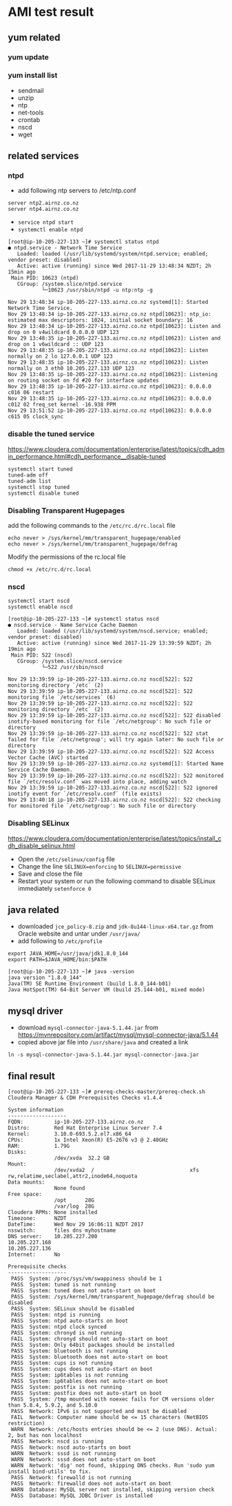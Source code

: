 # AMI test result

## yum related

### yum update

### yum install list
- sendmail
- unzip
- ntp
- net-tools
- crontab
- nscd
- wget

## related services

### ntpd

- add following ntp servers to /etc/ntp.conf
```
server ntp2.airnz.co.nz
server ntp4.airnz.co.nz
```

- `service ntpd start`
- `systemctl enable ntpd`

```
[root@ip-10-205-227-133 ~]# systemctl status ntpd
● ntpd.service - Network Time Service
   Loaded: loaded (/usr/lib/systemd/system/ntpd.service; enabled; vendor preset: disabled)
   Active: active (running) since Wed 2017-11-29 13:48:34 NZDT; 2h 15min ago
 Main PID: 10623 (ntpd)
   CGroup: /system.slice/ntpd.service
           └─10623 /usr/sbin/ntpd -u ntp:ntp -g

Nov 29 13:48:34 ip-10-205-227-133.airnz.co.nz systemd[1]: Started Network Time Service.
Nov 29 13:48:34 ip-10-205-227-133.airnz.co.nz ntpd[10623]: ntp_io: estimated max descriptors: 1024, initial socket boundary: 16
Nov 29 13:48:34 ip-10-205-227-133.airnz.co.nz ntpd[10623]: Listen and drop on 0 v4wildcard 0.0.0.0 UDP 123
Nov 29 13:48:35 ip-10-205-227-133.airnz.co.nz ntpd[10623]: Listen and drop on 1 v6wildcard :: UDP 123
Nov 29 13:48:35 ip-10-205-227-133.airnz.co.nz ntpd[10623]: Listen normally on 2 lo 127.0.0.1 UDP 123
Nov 29 13:48:35 ip-10-205-227-133.airnz.co.nz ntpd[10623]: Listen normally on 3 eth0 10.205.227.133 UDP 123
Nov 29 13:48:35 ip-10-205-227-133.airnz.co.nz ntpd[10623]: Listening on routing socket on fd #20 for interface updates
Nov 29 13:48:35 ip-10-205-227-133.airnz.co.nz ntpd[10623]: 0.0.0.0 c016 06 restart
Nov 29 13:48:35 ip-10-205-227-133.airnz.co.nz ntpd[10623]: 0.0.0.0 c012 02 freq_set kernel -16.938 PPM
Nov 29 13:51:52 ip-10-205-227-133.airnz.co.nz ntpd[10623]: 0.0.0.0 c615 05 clock_sync
```

### disable the tuned service 
https://www.cloudera.com/documentation/enterprise/latest/topics/cdh_admin_performance.html#cdh_performance__disable-tuned
```
systemctl start tuned
tuned-adm off
tuned-adm list
systemctl stop tuned
systemctl disable tuned
```

### Disabling Transparent Hugepages
add the following commands to the `/etc/rc.d/rc.local` file

```
echo never > /sys/kernel/mm/transparent_hugepage/enabled
echo never > /sys/kernel/mm/transparent_hugepage/defrag
```
Modify the permissions of the rc.local file

`chmod +x /etc/rc.d/rc.local`

### nscd
```
systemctl start nscd
systemctl enable nscd
```

```
[root@ip-10-205-227-133 ~]# systemctl status nscd
● nscd.service - Name Service Cache Daemon
   Loaded: loaded (/usr/lib/systemd/system/nscd.service; enabled; vendor preset: disabled)
   Active: active (running) since Wed 2017-11-29 13:39:59 NZDT; 2h 19min ago
 Main PID: 522 (nscd)
   CGroup: /system.slice/nscd.service
           └─522 /usr/sbin/nscd

Nov 29 13:39:59 ip-10-205-227-133.airnz.co.nz nscd[522]: 522 monitoring directory `/etc` (2)
Nov 29 13:39:59 ip-10-205-227-133.airnz.co.nz nscd[522]: 522 monitoring file `/etc/services` (6)
Nov 29 13:39:59 ip-10-205-227-133.airnz.co.nz nscd[522]: 522 monitoring directory `/etc` (2)
Nov 29 13:39:59 ip-10-205-227-133.airnz.co.nz nscd[522]: 522 disabled inotify-based monitoring for file `/etc/netgroup': No such file or directory
Nov 29 13:39:59 ip-10-205-227-133.airnz.co.nz nscd[522]: 522 stat failed for file `/etc/netgroup'; will try again later: No such file or directory
Nov 29 13:39:59 ip-10-205-227-133.airnz.co.nz nscd[522]: 522 Access Vector Cache (AVC) started
Nov 29 13:39:59 ip-10-205-227-133.airnz.co.nz systemd[1]: Started Name Service Cache Daemon.
Nov 29 13:39:59 ip-10-205-227-133.airnz.co.nz nscd[522]: 522 monitored file `/etc/resolv.conf` was moved into place, adding watch
Nov 29 13:39:59 ip-10-205-227-133.airnz.co.nz nscd[522]: 522 ignored inotify event for `/etc/resolv.conf` (file exists)
Nov 29 13:40:18 ip-10-205-227-133.airnz.co.nz nscd[522]: 522 checking for monitored file `/etc/netgroup': No such file or directory
```

### Disabling SELinux
https://www.cloudera.com/documentation/enterprise/latest/topics/install_cdh_disable_selinux.html

- Open the `/etc/selinux/config` file
- Change the line `SELINUX=enforcing` to `SELINUX=permissive`
- Save and close the file
- Restart your system or run the following command to disable SELinux immediately
`setenforce 0`

## java related

- downloaded `jce_policy-8.zip` and `jdk-8u144-linux-x64.tar.gz` from Oracle website and untar under `/usr/java/`
- add following to `/etc/profile`
```
export JAVA_HOME=/usr/java/jdk1.8.0_144
export PATH=$JAVA_HOME/bin:$PATH
```

```
[root@ip-10-205-227-133 ~]# java -version
java version "1.8.0_144"
Java(TM) SE Runtime Environment (build 1.8.0_144-b01)
Java HotSpot(TM) 64-Bit Server VM (build 25.144-b01, mixed mode)
```

## mysql driver

- download `mysql-connector-java-5.1.44.jar` from https://mvnrepository.com/artifact/mysql/mysql-connector-java/5.1.44
- copied above jar file into `/usr/share/java` and created a link
```
ln -s mysql-connector-java-5.1.44.jar mysql-connector-java.jar
```

## final result

```
[root@ip-10-205-227-133 ~]# prereq-checks-master/prereq-check.sh
Cloudera Manager & CDH Prerequisites Checks v1.4.4

System information
-------------------
FQDN:          ip-10-205-227-133.airnz.co.nz
Distro:        Red Hat Enterprise Linux Server 7.4
Kernel:        3.10.0-693.5.2.el7.x86_64
CPUs:          1x Intel Xeon(R) E5-2676 v3 @ 2.40GHz
RAM:           1.79G
Disks:
               /dev/xvda  32.2 GB
Mount:
               /dev/xvda2  /                               xfs         rw,relatime,seclabel,attr2,inode64,noquota
Data mounts:
               None found
Free space:
               /opt      28G
               /var/log  28G
Cloudera RPMs: None installed
Timezone:      NZDT
DateTime:      Wed Nov 29 16:06:11 NZDT 2017
nsswitch:      files dns myhostname
DNS server:    10.205.227.200
10.205.227.168
10.205.227.136
Internet:      No

Prerequisite checks
-------------------
 PASS  System: /proc/sys/vm/swappiness should be 1
 PASS  System: tuned is not running
 PASS  System: tuned does not auto-start on boot
 PASS  System: /sys/kernel/mm/transparent_hugepage/defrag should be disabled
 PASS  System: SELinux should be disabled
 PASS  System: ntpd is running
 PASS  System: ntpd auto-starts on boot
 PASS  System: ntpd clock synced
 PASS  System: chronyd is not running
 FAIL  System: chronyd should not auto-start on boot
 PASS  System: Only 64bit packages should be installed
 PASS  System: bluetooth is not running
 PASS  System: bluetooth does not auto-start on boot
 PASS  System: cups is not running
 PASS  System: cups does not auto-start on boot
 PASS  System: ip6tables is not running
 PASS  System: ip6tables does not auto-start on boot
 PASS  System: postfix is not running
 PASS  System: postfix does not auto-start on boot
 PASS  System: /tmp mounted with noexec fails for CM versions older than 5.8.4, 5.9.2, and 5.10.0
 PASS  Network: IPv6 is not supported and must be disabled
 FAIL  Network: Computer name should be <= 15 characters (NetBIOS restriction)
 WARN  Network: /etc/hosts entries should be <= 2 (use DNS). Actual: 2, but has non localhost
 PASS  Network: nscd is running
 PASS  Network: nscd auto-starts on boot
 WARN  Network: sssd is not running
 WARN  Network: sssd does not auto-start on boot
 WARN  Network: 'dig' not found, skipping DNS checks. Run 'sudo yum install bind-utils' to fix.
 PASS  Network: firewalld is not running
 PASS  Network: firewalld does not auto-start on boot
 WARN  Database: MySQL server not installed, skipping version check
 PASS  Database: MySQL JDBC Driver is installed
 
```


